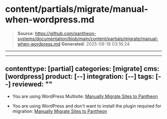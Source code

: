 # content/partials/migrate/manual-when-wordpress.md

> **Source**: https://github.com/pantheon-systems/documentation/blob/main/content/partials/migrate/manual-when-wordpress.md
> **Generated**: 2025-09-18 03:16:24

---

---
contenttype: [partial]
categories: [migrate]
cms: [wordpress]
product: [--]
integration: [--]
tags: [--]
reviewed: ""
---

- You are using WordPress Multisite: [Manually Migrate Sites to Pantheon](/migrate-manual)

- You are using WordPress and don't want to install the plugin required for migration: [Manually Migrate Sites to Pantheon](/migrate-manual)
